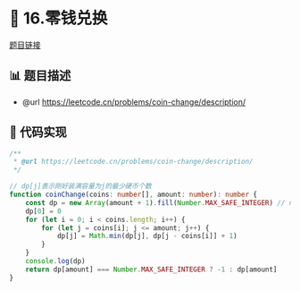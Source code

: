 # 🎳 16.零钱兑换

[题目链接](https://leetcode.cn/problems/coin-change/description/)

## 📊 题目描述
* @url https://leetcode.cn/problems/coin-change/description/

## 📃 代码实现
```typescript
/**
 * @url https://leetcode.cn/problems/coin-change/description/
 */

// dp[j]表示刚好装满容量为j的最少硬币个数
function coinChange(coins: number[], amount: number): number {
    const dp = new Array(amount + 1).fill(Number.MAX_SAFE_INTEGER) // notice：初始化的时候：保证能够不是最初的小值
    dp[0] = 0
    for (let i = 0; i < coins.length; i++) {
        for (let j = coins[i]; j <= amount; j++) {
            dp[j] = Math.min(dp[j], dp[j - coins[i]] + 1)
        }
    }
    console.log(dp)
    return dp[amount] === Number.MAX_SAFE_INTEGER ? -1 : dp[amount]
}

```
